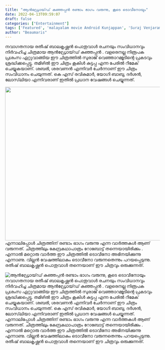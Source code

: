 ```yaml
---
title: "ആൻഡ്രോയ്‌ഡ് കുഞ്ഞപ്പൻ രണ്ടാം ഭാഗം വരുന്നു, കൂടെ ടൊവീനോയും"
date: 2022-04-13T09:59:07
draft: false
categories: ["Entertainment"]
tags: ['Featured', 'malayalam movie Android Kunjappan', 'Suraj Venjaramoodu', 'tovino thomas']
author: "Beaumaris"
---
```


നവാഗതനായ രതീഷ് ബാലകൃഷ്ണൻ പൊതുവാൾ രചനയും സംവിധാനവും നിർവഹിച്ച ചിത്രമായ ആൻഡ്രോയ്‌ഡ് കുഞ്ഞപ്പൻ . വളരെനല്ല നിരൂപക പ്രശംസ ഏറ്റുവാങ്ങിയ ഈ ചിത്രത്തിൽ സുരാജ് വെഞ്ഞാറമ്മൂടിന്റെ പ്രകടവും ശ്രദ്ധിക്കപ്പെട്ടു. തമിഴിൽ ഈ ചിത്രം കൂകിൾ കുട്ടപ്പ എന്ന പേരിൽ റീമേക് ചെയ്യുകയാണ്. ശബരി, ശരവണൻ എന്നിവർ ചേർന്നാണ് ഈ ചിത്രം സംവിധാനം ചെയുന്നത്. കെ എസ് രവികുമാർ, യോഗി ബാബു, ദർശൻ, ലോസ്‌ലിയാ എന്നിവരാണ് ഇതിൽ പ്രധാന വേഷങ്ങൾ ചെയ്യുന്നത്.

<img class="size-full wp-image-329594 aligncenter" src="https://cdn.boolokam.com/articles/2022/04/gggge3.webp" alt="" width="800" height="500" />എന്നാലിപ്പോൾ ചിത്രത്തിന് രണ്ടാം ഭാഗം വരുന്നു എന്ന വാർത്തകൾ ആണ് വരുന്നത്. ചിത്രത്തിലും കേന്ദ്രകഥാപാത്രം റോബോട്ട് തന്നെയായിരിക്കും . എന്നാൽ മറ്റൊരു വാർത്ത ഈ ചിത്രത്തിൽ ടൊവീനോ അഭിനയിക്കുന്നു എന്നാണു. വില്ലൻ വേഷത്തിലാകും ടൊവീനോ വരുന്നതെന്നും പറയപ്പെടുന്നു. രതീഷ് ബാലകൃഷ്ണൻ പൊതുവാൾ തന്നെയാണ് ഈ ചിത്രവും ഒരുക്കുന്നത്.


![ആൻഡ്രോയ്‌ഡ് കുഞ്ഞപ്പൻ രണ്ടാം ഭാഗം വരുന്നു, കൂടെ ടൊവീനോയും](https://cdn.boolokam.com/articles/2022/04/gggge3.webp)നവാഗതനായ രതീഷ് ബാലകൃഷ്ണൻ പൊതുവാൾ രചനയും സംവിധാനവും നിർവഹിച്ച ചിത്രമായ ആൻഡ്രോയ്‌ഡ് കുഞ്ഞപ്പൻ . വളരെനല്ല നിരൂപക പ്രശംസ ഏറ്റുവാങ്ങിയ ഈ ചിത്രത്തിൽ സുരാജ് വെഞ്ഞാറമ്മൂടിന്റെ പ്രകടവും ശ്രദ്ധിക്കപ്പെട്ടു. തമിഴിൽ ഈ ചിത്രം കൂകിൾ കുട്ടപ്പ എന്ന പേരിൽ റീമേക് ചെയ്യുകയാണ്. ശബരി, ശരവണൻ എന്നിവർ ചേർന്നാണ് ഈ ചിത്രം സംവിധാനം ചെയുന്നത്. കെ എസ് രവികുമാർ, യോഗി ബാബു, ദർശൻ, ലോസ്‌ലിയാ എന്നിവരാണ് ഇതിൽ പ്രധാന വേഷങ്ങൾ ചെയ്യുന്നത്. എന്നാലിപ്പോൾ ചിത്രത്തിന് രണ്ടാം ഭാഗം വരുന്നു എന്ന വാർത്തകൾ ആണ് വരുന്നത്. ചിത്രത്തിലും കേന്ദ്രകഥാപാത്രം റോബോട്ട് തന്നെയായിരിക്കും . എന്നാൽ മറ്റൊരു വാർത്ത ഈ ചിത്രത്തിൽ ടൊവീനോ അഭിനയിക്കുന്നു എന്നാണു. വില്ലൻ വേഷത്തിലാകും ടൊവീനോ വരുന്നതെന്നും പറയപ്പെടുന്നു. രതീഷ് ബാലകൃഷ്ണൻ പൊതുവാൾ തന്നെയാണ് ഈ ചിത്രവും ഒരുക്കുന്നത്.
